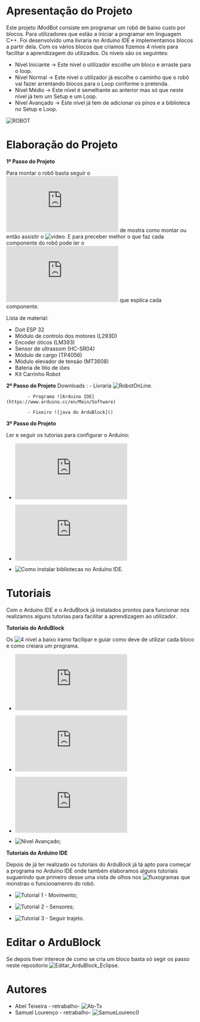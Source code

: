 
# Apresentação do Projeto 
Este projeto iModBot consiste em programar um robô de baixo custo por blocos. Para utilizadores que estão a iniciar a programar em linguagem C++.
Foi desenvolvido uma livraria no Arduíno IDE e implementamos blocos a partir dela. Com os vários blocos que criamos fizemos 4 níveis para facilitar a aprendizagem do utilizados. Os níveis são os seguintes:
 - Nível Iniciante -> Este nível o utilizador escolhe um bloco e arraste para o loop.
 - Nível Normal -> Este nível o utilizador já escolhe o caminho que o robô vai fazer arrentando blocos para o Loop conforme o pretenda.
 - Nível Médio -> Este nível é semelhante ao anterior mas só que neste nível já tem um Setup e um Loop.
 - Nível Avançado -> Este nível já tem de adicionar os pinos e a biblioteca no Setup e Loop.
    
![ROBOT](https://user-images.githubusercontent.com/61513539/82364254-f0e14d80-9a06-11ea-9d6f-fb408e07dd22.jpg)


# Elaboração do Projeto
**1º Passo do Projeto**

Para montar o robô basta seguir o ![documentos](https://github.com/ipleiria-robotics/iModBot/blob/master/3_Documentacao/4_Guia_de_montagem_offline.pdf) de mostra como montar ou então assistir o ![video](https://www.youtube.com/watch?v=i4wFh0GqzkM&feature=emb_logo). E para preceber melhor o que faz cada componente do robô pode ler o ![manuel tecnico](https://github.com/ipleiria-robotics/iModBot/blob/master/3_Documentacao/5_Manual_Tecnico_iModBot.pdf) que esplica cada componente. 

Lista de material:
 - Doit ESP 32
 - Módulo de controlo dos motores (L293D)
 - Encoder óticos (LM393)
 - Sensor de ultrassom (HC-SR04)
 - Módulo de cargo (TP4056)
 - Módulo elevador de tensão (MT3608)
 - Bateria de litio de iões  
 - Kit Carrinho Robot
 
 
**2º Passo do Projeto** 
 Downloads :
            - Livraria  ![RobotOnLine.](https://github.com/ipleiria-robotics/iModBot/tree/master/4_Biblioteca)
            
            - Programa ![Arduino IDE](https://www.arduino.cc/en/Main/Software)
           
            - Fixeiro ![java do ArduBlock]()

**3º Passo do Projeto**

Ler e seguir os tutorias para configurar o Arduíno:
 - ![Configura Arduíno IDE para o ESP32;](https://github.com/ipleiria-robotics/iModBot/blob/master/3_Documentacao/1_Como_comunicar_com_o_ESP32.pdf)

 - ![Configurar ArduBlock no Arduíno IDE;](https://github.com/ipleiria-robotics/iModBot/blob/master/3_Documentacao/2_Como_instalar_ArduBlock_no_Arduino_IDE.pdf)

 - ![Como instalar bibliotecas no Arduíno IDE.](https://github.com/ipleiria-robotics/iModBot/blob/master/3_Documentacao/3_Como_instalar_bibliotecas_no_Arduino_IDE.pdfl)

# Tutoriais 

Com o Arduíno IDE e o ArduBlock já instalados prontos para funcionar nós realizamos alguns tutorias para facilitar a aprendizagem ao utilizador.

**Tutoriais do ArduBlock**

Os ![4 nível](https://github.com/ipleiria-robotics/iModBot/tree/master/1_Tutoriais/1_Tuturiais_para_ArduBlock) a baixo iramo facilipar e guiar como deve de utilizar cada bloco e como creiara um programa.

- ![Nivel Iniciante;](https://github.com/ipleiria-robotics/iModBot/blob/master/1_Tutoriais/1_Tuturiais_para_ArduBlock/Tutorial%201%20-%20Nivel%20iniciante/1.%20Nivel%20iniciante.pdf)

- ![Nivel Normal;](https://github.com/ipleiria-robotics/iModBot/blob/master/1_Tutoriais/1_Tuturiais_para_ArduBlock/Tutorial%202%20-%20N%C3%ADvel%20Normal/2.%20N%C3%ADvel%20Normal.pdf)

- ![Nivel Médio;](https://github.com/ipleiria-robotics/iModBot/blob/master/1_Tutoriais/1_Tuturiais_para_ArduBlock/Tutorial%203%20-%20N%C3%ADvel%20M%C3%A9dio/3.%20N%C3%ADvel%20M%C3%A9dio.pdf)

- ![Nivel Avançado;]()

**Tutoriais do Arduino IDE**

Depois de já ter realizado os tutoriais do ArduBock já tá apto para começar a programa no Arduino IDE onde também elaboramos alguns tutoriais suguerindo que primeiro desse uma vista de olhos nos ![fluxogramas](https://github.com/SamueLourenc0/Ardublock/tree/master/02_TUTORIALS/5.Tutoriais%20para%20Arduino%20IDE/Recursos%20usados%20para%20elabora%C3%A7%C3%A3o%20dos%20tutoriais) que monstrao o funcionamenro do robô. 

- ![Tutorial 1 - Movimento;](https://github.com/ipleiria-robotics/iModBot/tree/master/1_Tutoriais/2_Tutoriais_para_Arduino_IDE/Tutorial%201%20-%20Movimento)

- ![Tutorial 2 - Sensores;](https://github.com/ipleiria-robotics/iModBot/tree/master/1_Tutoriais/2_Tutoriais_para_Arduino_IDE/Tutorial%202%20-%20Sensores)

- ![Tutorial 3 - Seguir trajeto.](https://github.com/ipleiria-robotics/iModBot/tree/master/1_Tutoriais/2_Tutoriais_para_Arduino_IDE/Tutorial%203%20-%20Seguir%20trajeto)

# Editar o ArduBlock

Se depois tiver interece de como se cria um bloco basta só segir os passo neste repositorio ![Editar_ArduBlock_Eclipse.](https://github.com/SamueLourenc0/Editar_ArduBlock_Eclipse)

# Autores
 
 - Abel Teixeira   - retrabalho- ![Ab-Tx](https://github.com/Ab-Tx)
 - Samuel Lourenço - retrabalho- ![SamueLourenc0](https://github.com/SamueLourenc0)
